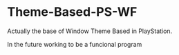 # Theme-Based-PS-WF

Actually the base of Window Theme Based in PlayStation.

In the future working to be a funcional program
